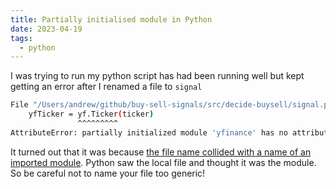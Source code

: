 ```yaml
---
title: Partially initialised module in Python
date: 2023-04-19
tags:
  - python
---
```


I was trying to run my python script has had been running well but kept getting an error after I renamed a file to `signal`


```bash
File "/Users/andrew/github/buy-sell-signals/src/decide-buysell/signal.py", line 16, in <module>
    yfTicker = yf.Ticker(ticker)
               ^^^^^^^^^
AttributeError: partially initialized module 'yfinance' has no attribute 'Ticker' (most likely due to a circular import)
```


It turned out that it was because [the file name collided with a name of an imported module](https://stackoverflow.com/questions/59762996/how-to-fix-attributeerror-partially-initialized-module). Python saw the local file and thought it was the module. So be careful not to name your file too generic!



